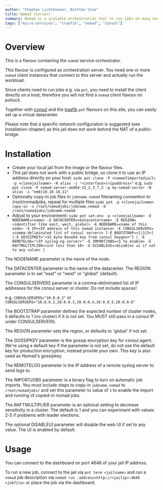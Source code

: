 ```yaml
---
author: "Stephan Lichtenauer, Bretton Vine"
title: Nomad (Server)
summary: Nomad is a scalable orchestration tool to run jobs on many hosts.
tags: ["micro-services", "traefik", "nomad", "consul"]
---
```


# Overview

This is a flavour containing the ```nomad``` service orchestrator.

This flavour is configured as orchestration server. You need one or more ```nomad``` client instances that connect to this server and actually run the workload.

Since clients need to run jobs e.g. via ```pot```, you need to install the client directly on a host; therefore you will not find a ```nomad``` client flavour on potluck.

Together with [consul](https://potluck.honeyguide.net/blog/consul/) and the [traefik](https://potluck.honeyguide.net/blog/traefik-consul/) ```pot``` flavours on this site, you can easily set up a virtual datacenter.

Please note that a specific network configuration is suggested (see Installation-chapter) as this jail does not work behind the NAT of a public-bridge.

# Installation

* Create your local jail from the image or the flavour files.
* This jail does not work with a public bridge, so clone it to use an IP address directly on your host:
  ```sudo pot clone -P <nameofimportedjail> -p <clonejailname> -N alias -i "<interface>|<ipaddress>"```
  e.g.
  ```sudo pot clone -P nomad-server-amd64-13_2_3_7_2 -p my-nomad-server -N alias -i "em0|10.10.10.11"```
* Optionally copy-in job files in `jobname.nomad` filenaming convention to /root/nomadjobs, repeat for multiple files
  ```sudo pot -p <clonejailname> copy-in -s /root/nomadjobs/jobname.nomad -d /root/nomadjobs/jobname.nomad```
* Adjust to your environment:
  ```sudo pot set-env -p <clonejailname> -E NODENAME=<name> -E DATACENTER=<datacentername> -E REGION=<identifier like east, west, global> -E NODENAME=<name of this node> -E IP=<IP address of this nomad instance> -E CONSULSERVERS=<comma-deliminated list of consul servers> [-E BOOTSTRAP=<1|3|5>] [-E GOSSIPKEY="<32 byte Base64 key from consul keygen>"] [ -E REMOTELOG="<IP syslog-ng server>" -E IMPORTJOBS=<1 to enable> -E RAFTMULTIPLIER=<int less than 10> -E DISABLEUI=<disables ui if set to any value> ]```

The NODENAME parameter is the name of the node.

The DATACENTER parameter is the name of the datacenter. The REGION parameter is to set "east" or "west" or "global" (default).

The CONSULSERVERS parameter is a comma-deliminated list of IP addresses for the consul server or cluster. Do not include spaces!

e.g. ```CONSULSERVERS="10.0.0.2"``` or ```CONSULSERVERS="10.0.0.2,10.0.0.3,10.0.0.4,10.0.0.5,10.0.0.6"```

The BOOTSTRAP parameter defines the expected number of cluster nodes, it defaults to 1 (no cluster) if it is not set. You MUST still pass in a consul IP under CONSULSERVERS.

The REGION parameter sets the region, or defaults to 'global' if not set.

The GOSSIPKEY parameter is the gossip encryption key for consul agent. We're using a default key if the parameter is not set, do not use the default key for production encryption, instead provide your own. This key is also used as Nomad's gossipkey. 

The REMOTELOG parameter is the IP address of a remote syslog server to send logs to.

The IMPORTJOBS parameter is a binary flag to turn on automatic job imports. You must include steps to copy-in `jobname.nomad` to `/root/nomadjobs/` and set this parameter to value of `1` to enable the import and running of copied-in nomad jobs.

The RAFTMULTIPLIER parameter is an optional setting to decrease sensitivity in a cluster. The default is 1 and you can experiment with values 2-5 if problems with leader elections.

The optional DISABLEUI parameter will disable the web UI if set to any value. The UI is enabled by default.

# Usage

You can connect to the dashboard on port 4646 of your jail IP address.

To run a new job, connect to the jail via ```pot term <jailname>``` and run a ```nomad``` job description via ```nomad run -address=http://<jailip>:4646 <jobfile>``` or place the job via the dashboard.
